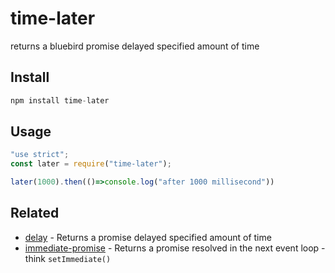 # time-later

returns a bluebird promise delayed specified amount of time

## Install
```javascript
npm install time-later
```

## Usage
```javascript
"use strict";
const later = require("time-later");

later(1000).then(()=>console.log("after 1000 millisecond"))
```

## Related

- [delay](https://github.com/sindresorhus/delay) - Returns a promise delayed specified amount of time
- [immediate-promise](https://github.com/sindresorhus/immediate-promise) - Returns a promise resolved in the next event loop - think `setImmediate()`
